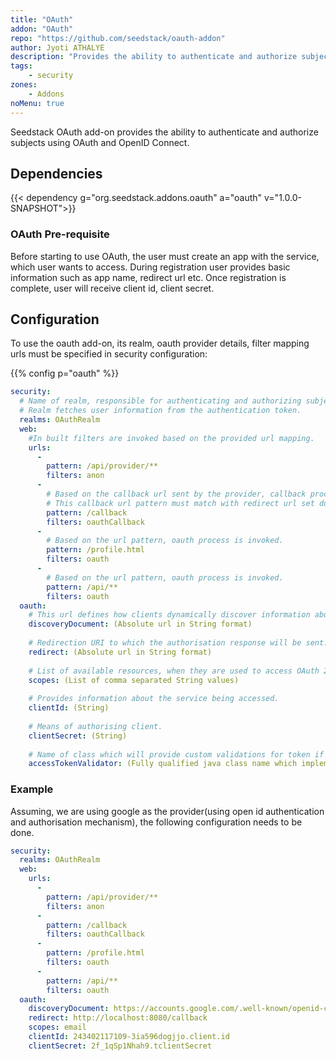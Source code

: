 ```yaml
---
title: "OAuth"
addon: "OAuth"
repo: "https://github.com/seedstack/oauth-addon"
author: Jyoti ATHALYE 
description: "Provides the ability to authenticate and authorize subjects using OAuth and OpenID Connect."
tags:
    - security
zones:
    - Addons
noMenu: true    
---
```


Seedstack OAuth add-on provides the ability to authenticate and authorize subjects using OAuth and OpenID Connect.

## Dependencies

{{< dependency g="org.seedstack.addons.oauth" a="oauth" v="1.0.0-SNAPSHOT">}}

### OAuth Pre-requisite

Before starting to use OAuth, the user must create an app with the service, which user wants to access.
During registration user provides basic information such as app name, redirect url etc.
Once registration is complete, user will receive client id, client secret.

## Configuration

To use the oauth add-on, its realm, oauth provider details, filter mapping urls must be specified in security configuration:

{{% config p="oauth" %}}
```yaml
security:
  # Name of realm, responsible for authenticating and authorizing subjects. 
  # Realm fetches user information from the authentication token.
  realms: OAuthRealm
  web:
	#In built filters are invoked based on the provided url mapping.
    urls:
      -
        pattern: /api/provider/**
        filters: anon
      -
	    # Based on the callback url sent by the provider, callback process is invoked.
		# This callback url pattern must match with redirect url set during app registration process.
        pattern: /callback
        filters: oauthCallback
      -
		# Based on the url pattern, oauth process is invoked.
        pattern: /profile.html
        filters: oauth
      - 
	    # Based on the url pattern, oauth process is invoked.
        pattern: /api/**
        filters: oauth
  oauth:
    # This url defines how clients dynamically discover information about OpenID Provider.
    discoveryDocument: (Absolute url in String format)
	
    # Redirection URI to which the authorisation response will be sent.
	redirect: (Absolute url in String format)
	
	# List of available resources, when they are used to access OAuth 2 protected endpoints.
    scopes: (List of comma separated String values)
	
	# Provides information about the service being accessed.
    clientId: (String)
	
	# Means of authorising client.
    clientSecret: (String)
	
	# Name of class which will provide custom validations for token if any.
	accessTokenValidator: (Fully qualified java class name which implements AccessTokenValidator interface)

```	
	
### Example

Assuming, we are using google as the provider(using open id authentication and authorisation mechanism), the following configuration needs to be done.

```yaml
security: 
  realms: OAuthRealm
  web:
    urls:
      -
        pattern: /api/provider/**
        filters: anon
      -
        pattern: /callback
        filters: oauthCallback
      -
        pattern: /profile.html
        filters: oauth
      - 
        pattern: /api/**
        filters: oauth
  oauth:
    discoveryDocument: https://accounts.google.com/.well-known/openid-configuration
	redirect: http://localhost:8080/callback
    scopes: email
    clientId: 243402117109-3ia596dogjjo.client.id
    clientSecret: 2f_1qSp1Nhah9.tclientSecret

```	





